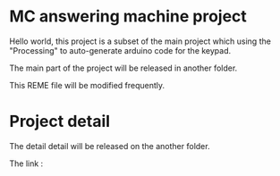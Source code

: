 # MC answering machine project
Hello world, this project is a subset of the main project which using the "Processing" to auto-generate arduino code for the keypad.

The main part of the project will be released in another folder.

This REME file will be modified frequently.

# Project detail
The detail detail will be released on the another folder.

The link :